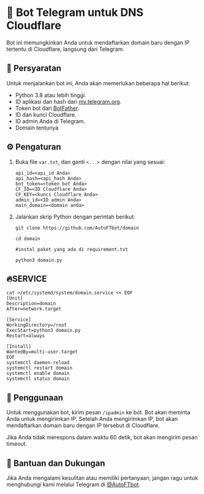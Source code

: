 # 🤖 Bot Telegram untuk DNS Cloudflare

Bot ini memungkinkan Anda untuk mendaftarkan domain baru dengan IP tertentu di Cloudflare, langsung dari Telegram.

## 📝 Persyaratan

Untuk menjalankan bot ini, Anda akan memerlukan beberapa hal berikut:

- Python 3.8 atau lebih tinggi.
- ID aplikasi dan hash dari [my.telegram.org](https://my.telegram.org).
- Token bot dari [BotFather](https://t.me/botfather).
- ID dan kunci Cloudflare.
- ID admin Anda di Telegram.
- Domain tentunya
## ⚙️ Pengaturan

1. Buka file `var.txt`, dan ganti `<...>` dengan nilai yang sesuai:

    ```
    api_id=<api_id Anda>
    api_hash=<api_hash Anda>
    bot_token=<token bot Anda>
    CF_ID=<ID Cloudflare Anda>
    CF_KEY=<kunci Cloudflare Anda>
    admin_id=<ID admin Anda>
    main_domain=<domain anda>
    ```

2. Jalankan skrip Python dengan perintah berikut:

    ```
    git clone https://github.com/AutoFTbot/domain
    ```
    ```
    cd domain
    ````
    ```
    #instal paket yang ada di requirement.txt
    ```
    ```
    python3 domain.py
    ```

## 🔥SERVICE

```
cat >/etc/systemd/system/domain.service << EOF
[Unit]
Description=domain
After=network.target

[Service]
WorkingDirectory=/root
ExecStart=python3 domain.py
Restart=always

[Install]
WantedBy=multi-user.target
EOF
systemctl daemon-reload
systemctl restart domain
systemctl enable domain
systemctl status domain
```

## 🚀 Penggunaan

Untuk menggunakan bot, kirim pesan `/ipadmin` ke bot. Bot akan meminta Anda untuk mengirimkan IP. Setelah Anda mengirimkan IP, bot akan mendaftarkan domain baru dengan IP tersebut di Cloudflare.

Jika Anda tidak merespons dalam waktu 60 detik, bot akan mengirim pesan timeout.

## 💬 Bantuan dan Dukungan

Jika Anda mengalami kesulitan atau memiliki pertanyaan, jangan ragu untuk menghubungi kami melalui Telegram di [@AutoFTbot](https://t.me/AutoFTbot).
